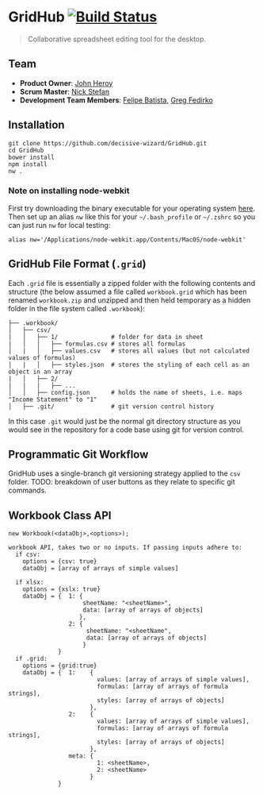 # GridHub [![Build Status](https://travis-ci.org/decisive-wizard/GridHub.svg?branch=master)](https://travis-ci.org/decisive-wizard/GridHub)

> Collaborative spreadsheet editing tool for the desktop.

## Team

  - __Product Owner__: [John Heroy](https://github.com/johnheroy)
  - __Scrum Master__: [Nick Stefan](https://github.com/nickstefan)
  - __Development Team Members__: [Felipe Batista](https://github.com/fsbatista), [Greg Fedirko](https://github.com/doublelift)

## Installation

```
git clone https://github.com/decisive-wizard/GridHub.git
cd GridHub
bower install
npm install
nw .
```

### Note on installing node-webkit

First try downloading the binary executable for your operating system [here](https://github.com/rogerwang/node-webkit). Then set up an alias `nw` like this for your `~/.bash_profile` or `~/.zshrc` so you can just run `nw` for local testing:

```
alias nw='/Applications/node-webkit.app/Contents/MacOS/node-webkit'
```

## GridHub File Format (`.grid`)

Each `.grid` file is essentially a zipped folder with the following contents and structure (the below assumed a file called `workbook.grid` which has been renamed `workbook.zip` and unzipped and then held temporary as a hidden folder in the file system called `.workbook`):

```
├── .workbook/
│   ├── csv/
|   │   ├── 1/               # folder for data in sheet
|   │   │   ├── formulas.csv # stores all formulas
│   |   │   ├── values.csv   # stores all values (but not calculated values of formulas)
│   |   │   ├── styles.json  # stores the styling of each cell as an object in an array
|   │   ├── 2/
|   |   |   ├── ...
│   │   ├── config.json      # holds the name of sheets, i.e. maps "Income Statement" to "1"
│   ├── .git/                # git version control history
```

In this case `.git` would just be the normal git directory structure as you would see in the repository for a code base using git for version control.

## Programmatic Git Workflow

GridHub uses a single-branch git versioning strategy applied to the `csv` folder. TODO: breakdown of user buttons as they relate to specific git commands.

## Workbook Class API
`new Workbook(<dataObj>,<options>);`

```
workbook API, takes two or no inputs. If passing inputs adhere to:
  if csv:
    options = {csv: true}
    dataObj = [array of arrays of simple values]

  if xlsx:
    options = {xslx: true}
    dataObj = {  1: {
                     sheetName: "<sheetName>",
                     data: [array of arrays of objects]
                    },
                 2: {
                      sheetName: "<sheetName",
                      data: [array of arrays of objects]
                     }
              }
  if .grid:
    options = {grid:true}
    dataObj = {  1:    {
                         values: [array of arrays of simple values],
                         formulas: [array of arrays of formula strings],
                         styles: [array of arrays of objects]
                       },
                 2:    {
                         values: [array of arrays of simple values],
                         formulas: [array of arrays of formula strings],
                         styles: [array of arrays of objects]
                       },
                 meta: {
                         1: <sheetName>,
                         2: <sheetName>
                       }
              }
```
